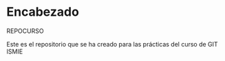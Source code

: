 # Encabezado #
REPOCURSO

Este es el repositorio que se ha creado para las prácticas del curso de GIT ISMIE

